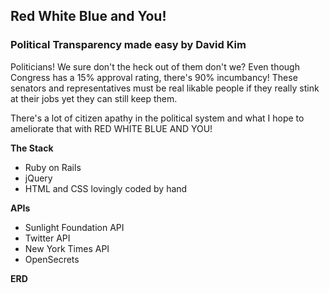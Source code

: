 ## Red White Blue and You!
### Political Transparency made easy by David Kim

Politicians! We sure don't the heck out of them don't we? Even though Congress has a 15% approval rating, there's 90% incumbancy! These senators and representatives must be real likable people if they really stink at their jobs yet they can still keep them. 

There's a lot of citizen apathy in the political system and what I hope to ameliorate that with RED WHITE BLUE AND YOU! 



**The Stack**
* Ruby on Rails
* jQuery
* HTML and CSS lovingly coded by hand

**APIs**
* Sunlight Foundation API
* Twitter API
* New York Times API
* OpenSecrets

**ERD**
